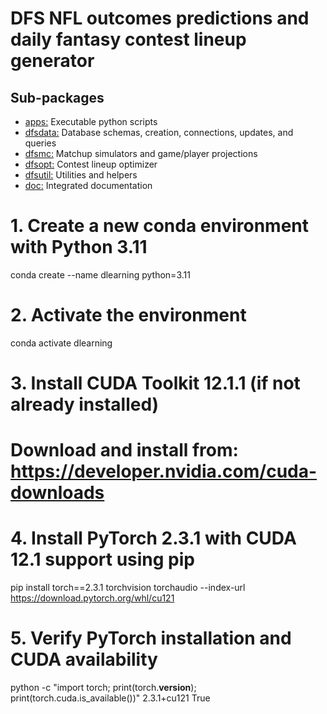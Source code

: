 # DFS NFL outcomes predictions and daily fantasy contest lineup generator

## Sub-packages
- [apps:](apps/README.md) Executable python scripts
- [dfsdata:](dfsdata/README.md) Database schemas, creation, connections, updates, and queries
- [dfsmc:](dfsmc/README.md) Matchup simulators and game/player projections
- [dfsopt:](dfsopt/README.md) Contest lineup optimizer
- [dfsutil:](dfsutil/README.md) Utilities and helpers
- [doc:](doc/README.md) Integrated documentation


# 1. Create a new conda environment with Python 3.11
conda create --name dlearning python=3.11

# 2. Activate the environment
conda activate dlearning

# 3. Install CUDA Toolkit 12.1.1 (if not already installed)
# Download and install from: https://developer.nvidia.com/cuda-downloads

# 4. Install PyTorch 2.3.1 with CUDA 12.1 support using pip
pip install torch==2.3.1 torchvision torchaudio --index-url https://download.pytorch.org/whl/cu121

# 5. Verify PyTorch installation and CUDA availability
python -c "import torch; print(torch.__version__); print(torch.cuda.is_available())"
2.3.1+cu121
True
